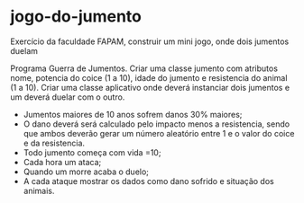 # jogo-do-jumento
Exercício da faculdade FAPAM, construir um mini jogo, onde dois jumentos duelam

Programa Guerra de Jumentos.
Criar uma classe jumento com atributos nome, potencia do coice (1 a 10), idade do jumento e
resistencia do animal (1 a 10). Criar uma classe aplicativo onde deverá instanciar dois jumentos e
um deverá duelar com o outro.
- Jumentos maiores de 10 anos sofrem danos 30% maiores;
- O dano deverá será calculado pelo impacto menos a resistencia, sendo que ambos deverão gerar
um número aleatório entre 1 e o valor do coice e da resistencia.
- Todo jumento começa com vida =10;
- Cada hora um ataca;
- Quando um morre acaba o duelo;
- A cada ataque mostrar os dados como dano sofrido e situação dos animais.
